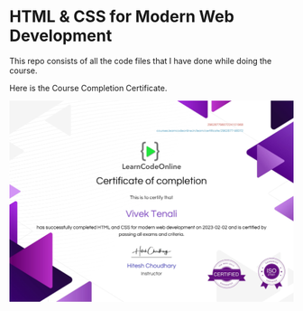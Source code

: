 
# HTML & CSS for Modern Web Development

This repo consists of all the code files that I have done while doing the course.

Here is the Course Completion Certificate. 



![Certificate](./Certificate.jpg)